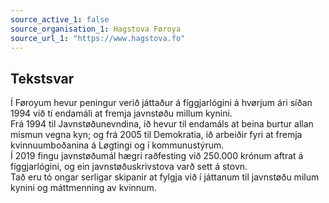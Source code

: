 ```yaml
---
source_active_1: false
source_organisation_1: Hagstova Føroya
source_url_1: "https://www.hagstova.fo"
---
```

## Tekstsvar  
Í Føroyum hevur peningur verið játtaður á fíggjarlógini á hvørjum ári síðan 1994 við tí endamáli at fremja javnstøðu millum kynini.  
Frá 1994 til Javnstøðunevndina, ið hevur til endamáls at beina burtur allan mismun vegna kyn; og frá 2005 til Demokratia, ið arbeiðir fyri at fremja kvinnuumboðanina á Løgtingi og í kommunustýrum.  
Í 2019 fingu javnstøðumál hægri raðfesting við 250.000 krónum aftrat á fíggjarlógini, og ein javnstøðuskrivstova varð sett á stovn.  
Tað eru tó ongar serligar skipanir at fylgja við í játtanum til javnstøðu milum kynini og máttmenning av kvinnum.
